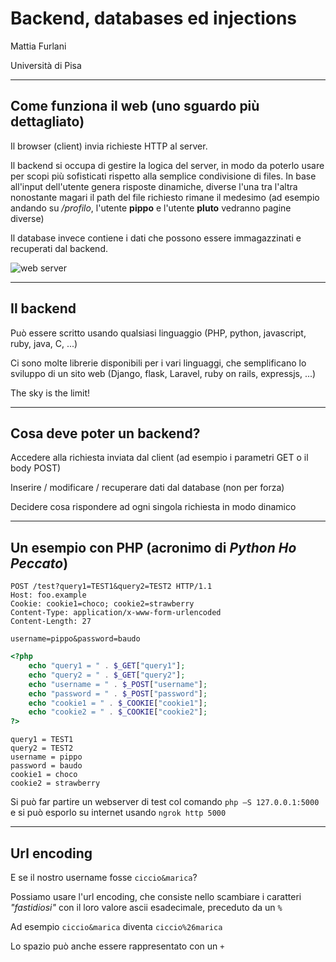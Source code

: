 <!-- classes: title -->

# Backend, databases ed injections
Mattia Furlani

Università di Pisa

---

## Come funziona il web (uno sguardo più dettagliato)


<!-- fragments-start -->

Il browser (client) invia richieste HTTP al server.

Il backend si occupa di gestire la logica del server, in modo da poterlo usare per scopi più sofisticati rispetto alla semplice condivisione di files. In base all'input dell'utente genera risposte dinamiche, diverse l'una tra l'altra nonostante magari il path del file richiesto rimane il medesimo (ad esempio andando su */profilo*, l'utente __pippo__ e l'utente __pluto__ vedranno pagine diverse)

Il database invece contiene i dati che possono essere immagazzinati e recuperati dal backend.

<!-- fragments-end -->
![web server](https://i.gyazo.com/bd70616794455fd6358726b15d34127d.png)


---

## Il backend

Può essere scritto usando qualsiasi linguaggio (PHP, python, javascript, ruby, java, C, ...)

Ci sono molte librerie disponibili per i vari linguaggi, che semplificano lo sviluppo di un sito web (Django, flask, Laravel, ruby on rails, expressjs, ...)

The sky is the limit!

---

## Cosa deve poter un backend?

<!-- fragments-start -->

Accedere alla richiesta inviata dal client (ad esempio i parametri GET o il body POST)

Inserire / modificare / recuperare dati dal database (non per forza)

Decidere cosa rispondere ad ogni singola richiesta in modo dinamico

<!-- fragments-end -->

---

## Un esempio con PHP (acronimo di *Python Ho Peccato*)

```
POST /test?query1=TEST1&query2=TEST2 HTTP/1.1
Host: foo.example
Cookie: cookie1=choco; cookie2=strawberry
Content-Type: application/x-www-form-urlencoded
Content-Length: 27

username=pippo&password=baudo
```
```php
<?php
    echo "query1 = " . $_GET["query1"];
    echo "query2 = " . $_GET["query2"];
    echo "username = " . $_POST["username"];
    echo "password = " . $_POST["password"];
    echo "cookie1 = " . $_COOKIE["cookie1"];
    echo "cookie2 = " . $_COOKIE["cookie2"];
?>
```
```
query1 = TEST1
query2 = TEST2
username = pippo
password = baudo
cookie1 = choco
cookie2 = strawberry

```

Si può far partire un webserver di test col comando `php –S 127.0.0.1:5000` e si può esporlo su internet usando `ngrok http 5000`


---

## Url encoding

E se il nostro username fosse `ciccio&marica`?

Possiamo usare l'url encoding, che consiste nello scambiare i caratteri _"fastidiosi"_ con il loro valore ascii esadecimale, preceduto da un `%`

Ad esempio `ciccio&marica` diventa `ciccio%26marica`

Lo spazio può anche essere rappresentato con un `+`
